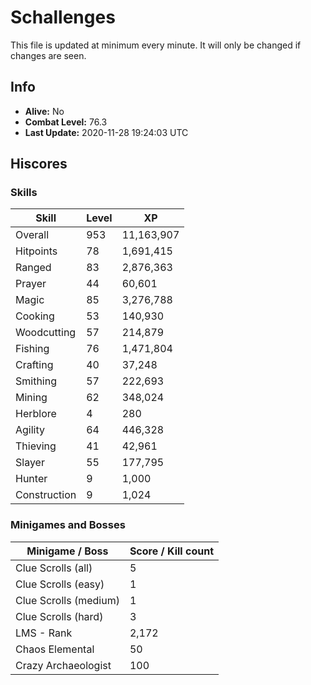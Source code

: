 # Schallenges

This file is updated at minimum every minute. It will only be changed if changes are seen.

## Info

 - **Alive:** No
 - **Combat Level:** 76.3
 - **Last Update:** 2020-11-28 19:24:03 UTC

## Hiscores

### Skills

| Skill | Level | XP |
|--|--|--|
| Overall | 953 | 11,163,907 |
| Hitpoints | 78 | 1,691,415 |
| Ranged | 83 | 2,876,363 |
| Prayer | 44 | 60,601 |
| Magic | 85 | 3,276,788 |
| Cooking | 53 | 140,930 |
| Woodcutting | 57 | 214,879 |
| Fishing | 76 | 1,471,804 |
| Crafting | 40 | 37,248 |
| Smithing | 57 | 222,693 |
| Mining | 62 | 348,024 |
| Herblore | 4 | 280 |
| Agility | 64 | 446,328 |
| Thieving | 41 | 42,961 |
| Slayer | 55 | 177,795 |
| Hunter | 9 | 1,000 |
| Construction | 9 | 1,024 |

### Minigames and Bosses

| Minigame / Boss | Score / Kill count |
|--|--|
| Clue Scrolls (all) | 5 |
| Clue Scrolls (easy) | 1 |
| Clue Scrolls (medium) | 1 |
| Clue Scrolls (hard) | 3 |
| LMS - Rank | 2,172 |
| Chaos Elemental | 50 |
| Crazy Archaeologist | 100 |
